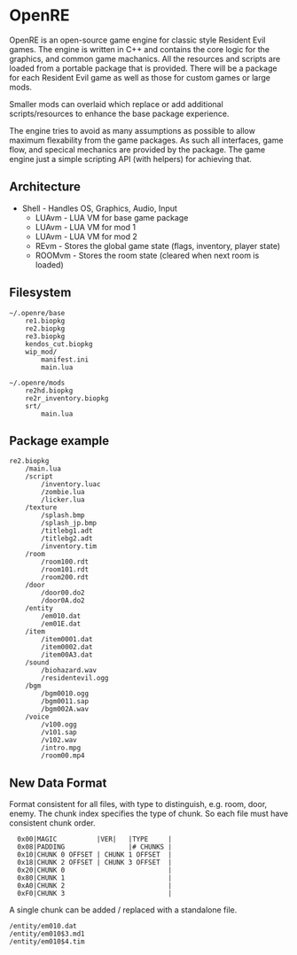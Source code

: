 # OpenRE

OpenRE is an open-source game engine for classic style Resident Evil games.
The engine is written in C++ and contains the core logic for the graphics, and common game machanics. All the resources and scripts are loaded from a portable package that is provided. There will be a package for each Resident Evil game as well as those for custom games or large mods.

Smaller mods can overlaid which replace or add additional scripts/resources to enhance the base package experience.

The engine tries to avoid as many assumptions as possible to allow maximum flexability from the game packages. As such all interfaces, game flow, and specical mechanics are provided by the package. The game engine just a simple scripting API (with helpers) for achieving that.

## Architecture
* Shell - Handles OS, Graphics, Audio, Input
    * LUAvm - LUA VM for base game package
    * LUAvm - LUA VM for mod 1
    * LUAvm - LUA VM for mod 2
    * REvm - Stores the global game state (flags, inventory, player state)
    * ROOMvm - Stores the room state (cleared when next room is loaded)

## Filesystem
```
~/.openre/base
    re1.biopkg
    re2.biopkg
    re3.biopkg
    kendos_cut.biopkg
    wip_mod/
        manifest.ini
        main.lua

~/.openre/mods
    re2hd.biopkg
    re2r_inventory.biopkg
    srt/
        main.lua
```

## Package example
```
re2.biopkg
    /main.lua
    /script
        /inventory.luac
        /zombie.lua
        /licker.lua
    /texture
        /splash.bmp
        /splash_jp.bmp
        /titlebg1.adt
        /titlebg2.adt
        /inventory.tim
    /room
        /room100.rdt
        /room101.rdt
        /room200.rdt
    /door
        /door00.do2
        /door0A.do2
    /entity
        /em010.dat
        /em01E.dat
    /item
        /item0001.dat
        /item0002.dat
        /item00A3.dat
    /sound
        /biohazard.wav
        /residentevil.ogg
    /bgm
        /bgm0010.ogg
        /bgm0011.sap
        /bgm002A.wav
    /voice
        /v100.ogg
        /v101.sap
        /v102.wav
        /intro.mpg
        /room00.mp4
```

## New Data Format
Format consistent for all files, with type to distinguish, e.g. room, door, enemy. The chunk index specifies the type of chunk. So each file must have consistent chunk order.

```
  0x00|MAGIC          |VER|   |TYPE     |
  0x08|PADDING                |# CHUNKS |
  0x10|CHUNK 0 OFFSET | CHUNK 1 OFFSET  |
  0x18|CHUNK 2 OFFSET | CHUNK 3 OFFSET  |
  0x20|CHUNK 0                          |
  0x80|CHUNK 1                          |
  0xA0|CHUNK 2                          |
  0xF0|CHUNK 3                          |
```

A single chunk can be added / replaced with a standalone file.
```
/entity/em010.dat
/entity/em010$3.md1
/entity/em010$4.tim
```
